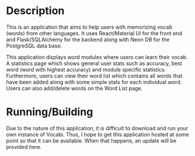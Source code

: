 # Description 

This is an application that aims to help users with memorizing vocab (words) from other languages. It uses React/Material UI for the front end and Flask/SQLAlchemy for the backend along with Neon DB for the PostgreSQL data base. 

This application displays word modules where users can learn their vocab. A statistics page which shows general user stats such as accuracy, best word (word with highest accuracy) and module specific statistics. Furthermore, users can view their word list which contains all words that have been added along with some simple stats for each individual word. Users can also add/delete words on the Word List page. 

# Running/Building 

Due to the nature of this application, it is difficult to download and run your own instance of Vocabi. Thus, I hope to get this application hosted at some point so that it can be available. When that happens, an update will be provided here. 